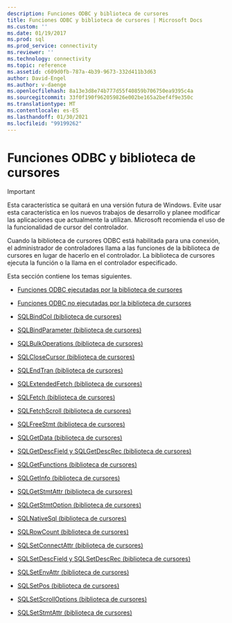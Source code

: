 ```yaml
---
description: Funciones ODBC y biblioteca de cursores
title: Funciones ODBC y biblioteca de cursores | Microsoft Docs
ms.custom: ''
ms.date: 01/19/2017
ms.prod: sql
ms.prod_service: connectivity
ms.reviewer: ''
ms.technology: connectivity
ms.topic: reference
ms.assetid: c609d0fb-787a-4b39-9673-332d411b3d63
author: David-Engel
ms.author: v-daenge
ms.openlocfilehash: 8a13e3d8e74b777d55f40859b706750ea9395c4a
ms.sourcegitcommit: 33f0f190f962059826e002be165a2bef4f9e350c
ms.translationtype: MT
ms.contentlocale: es-ES
ms.lasthandoff: 01/30/2021
ms.locfileid: "99199262"
---
```

# <a name="odbc-functions-and-the-cursor-library"></a>Funciones ODBC y biblioteca de cursores
> [!IMPORTANT]  
>  Esta característica se quitará en una versión futura de Windows. Evite usar esta característica en los nuevos trabajos de desarrollo y planee modificar las aplicaciones que actualmente la utilizan. Microsoft recomienda el uso de la funcionalidad de cursor del controlador.  
  
 Cuando la biblioteca de cursores ODBC está habilitada para una conexión, el administrador de controladores llama a las funciones de la biblioteca de cursores en lugar de hacerlo en el controlador. La biblioteca de cursores ejecuta la función o la llama en el controlador especificado.  
  
 Esta sección contiene los temas siguientes.  
  
-   [Funciones ODBC ejecutadas por la biblioteca de cursores](../../../odbc/reference/appendixes/odbc-functions-executed-by-the-cursor-library.md)  
  
-   [Funciones ODBC no ejecutadas por la biblioteca de cursores](../../../odbc/reference/appendixes/odbc-functions-not-executed-by-the-cursor-library.md)  
  
-   [SQLBindCol (biblioteca de cursores)](../../../odbc/reference/appendixes/sqlbindcol-cursor-library.md)  
  
-   [SQLBindParameter (biblioteca de cursores)](../../../odbc/reference/appendixes/sqlbindparameter-cursor-library.md)  
  
-   [SQLBulkOperations (biblioteca de cursores)](../../../odbc/reference/appendixes/sqlbulkoperations-and-the-cursor-library.md)  
  
-   [SQLCloseCursor (biblioteca de cursores)](../../../odbc/reference/appendixes/sqlclosecursor-odbc.md)  
  
-   [SQLEndTran (biblioteca de cursores)](../../../odbc/reference/appendixes/sqlendtran-cursor-library.md)  
  
-   [SQLExtendedFetch (biblioteca de cursores)](../../../odbc/reference/appendixes/sqlextendedfetch-cursor-library.md)  
  
-   [SQLFetch (biblioteca de cursores)](../../../odbc/reference/appendixes/sqlfetch-cursor-library.md)  
  
-   [SQLFetchScroll (biblioteca de cursores)](../../../odbc/reference/appendixes/sqlfetchscroll-cursor-library.md)  
  
-   [SQLFreeStmt (biblioteca de cursores)](../../../odbc/reference/appendixes/sqlfreestmt-cursor-library.md)  
  
-   [SQLGetData (biblioteca de cursores)](../../../odbc/reference/appendixes/sqlgetdata-cursor-library.md)  
  
-   [SQLGetDescField y SQLGetDescRec (biblioteca de cursores)](../../../odbc/reference/appendixes/sqlgetdescfield-and-sqlgetdescrec-cursor-library.md)  
  
-   [SQLGetFunctions (biblioteca de cursores)](../../../odbc/reference/appendixes/sqlgetfunctions-cursor-library.md)  
  
-   [SQLGetInfo (biblioteca de cursores)](../../../odbc/reference/appendixes/sqlgetinfo-cursor-library.md)  
  
-   [SQLGetStmtAttr (biblioteca de cursores)](../../../odbc/reference/appendixes/sqlgetstmtattr-cursor-library.md)  
  
-   [SQLGetStmtOption (biblioteca de cursores)](../../../odbc/reference/appendixes/sqlgetstmtoption-cursor-library.md)  
  
-   [SQLNativeSql (biblioteca de cursores)](../../../odbc/reference/appendixes/sqlnativesql-cursor-library.md)  
  
-   [SQLRowCount (biblioteca de cursores)](../../../odbc/reference/appendixes/sqlrowcount-cursor-library.md)  
  
-   [SQLSetConnectAttr (biblioteca de cursores)](../../../odbc/reference/appendixes/sqlsetconnectattr-cursor-library.md)  
  
-   [SQLSetDescField y SQLSetDescRec (biblioteca de cursores)](../../../odbc/reference/appendixes/sqlsetdescfield-and-sqlsetdescrec-cursor-library.md)  
  
-   [SQLSetEnvAttr (biblioteca de cursores)](../../../odbc/reference/appendixes/sqlsetenvattr-and-the-cursor-library.md)  
  
-   [SQLSetPos (biblioteca de cursores)](../../../odbc/reference/appendixes/sqlsetpos-cursor-library.md)  
  
-   [SQLSetScrollOptions (biblioteca de cursores)](../../../odbc/reference/appendixes/sqlsetscrolloptions-cursor-library.md)  
  
-   [SQLSetStmtAttr (biblioteca de cursores)](../../../odbc/reference/appendixes/sqlsetstmtattr-cursor-library.md)
